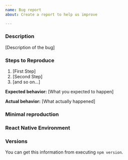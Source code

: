```yaml
---
name: Bug report
about: Create a report to help us improve

---
```


### Description

[Description of the bug]

### Steps to Reproduce

1. [First Step]
2. [Second Step]
3. [and so on...]

**Expected behavior:** [What you expected to happen]

**Actual behavior:** [What actually happened]

### Minimal reproduction

<!-- A link to a minimal reproduction of the issue -->

### React Native Environment

<!-- Share if the project is initiated with Expo (Go, Prebuilt or Custom Dev Client) or Bare. -->

### Versions

You can get this information from executing `npm version`.
